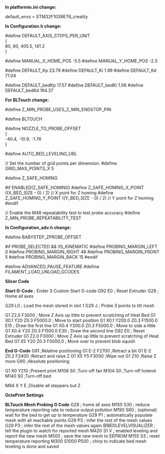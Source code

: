 **In platformio.ini change:**

default_envs = STM32F103RET6_creality




**In Configuration.h change:**

#define DEFAULT_AXIS_STEPS_PER_UNIT \
  {                                 \
    80, 80, 405.5, 141.2        \
  }

#define MANUAL_X_HOME_POS -5.5
#define MANUAL_Y_HOME_POS -2.3

#define DEFAULT_Kp 23.79
#define DEFAULT_Ki 1.99
#define DEFAULT_Kd 71.04

#define DEFAULT_bedKp 17.57
#define DEFAULT_bedKi 1.06
#define DEFAULT_bedKd 194.37


**For BLTouch change:**

#define Z_MIN_PROBE_USES_Z_MIN_ENDSTOP_PIN

#define BLTOUCH

#define NOZZLE_TO_PROBE_OFFSET \
  {                            \
    -40.4, -10.9, -1.76        \
  }

#define AUTO_BED_LEVELING_UBL

// Set the number of grid points per dimension.
#define GRID_MAX_POINTS_X 5

#define Z_SAFE_HOMING

#if ENABLED(Z_SAFE_HOMING)
#define Z_SAFE_HOMING_X_POINT ((X_BED_SIZE - 0) / 2) // X point for Z homing
#define Z_SAFE_HOMING_Y_POINT ((Y_BED_SIZE - 0) / 2) // Y point for Z homing
#endif

// Enable the M48 repeatability test to test probe accuracy
#define Z_MIN_PROBE_REPEATABILITY_TEST






**In Configuration_adv.h change:**

#define BABYSTEP_ZPROBE_OFFSET

#if PROBE_SELECTED && !IS_KINEMATIC
#define PROBING_MARGIN_LEFT 0
#define PROBING_MARGIN_RIGHT 48
#define PROBING_MARGIN_FRONT 5
#define PROBING_MARGIN_BACK 15
#endif

#define ADVANCED_PAUSE_FEATURE
#define FILAMENT_LOAD_UNLOAD_GCODES  








**Slicer Code**

**Start G-Code**
; Ender 3 Custom Start G-code
G92 E0 ; Reset Extruder
G28 ; Home all axes

G29 L0 ; Load the mesh stored in slot 1
G29 J ; Probe 3 points to tilt mesh

G1 Z2.0 F3000 ; Move Z Axis up little to prevent scratching of Heat Bed
G1 X0.1 Y20 Z0.3 F5000.0 ; Move to start position
G1 X0.1 Y200.0 Z0.3 F1500.0 E15 ; Draw the first line
G1 X0.4 Y200.0 Z0.3 F5000.0 ; Move to side a little
G1 X0.4 Y20 Z0.3 F1500.0 E30 ; Draw the second line
G92 E0 ; Reset Extruder
G1 Z2.0 F3000 ; Move Z Axis up little to prevent scratching of Heat Bed
G1 X5 Y20 Z0.3 F5000.0 ; Move over to prevent blob squish


**End G-Code**
G91 ;Relative positioning
G1 E-2 F2700 ;Retract a bit
G1 E-2 Z0.2 F2400 ;Retract and raise Z
G1 X5 Y5 F3000 ;Wipe out
G1 Z10 ;Raise Z more
G90 ;Absolute positioning

G1 X0 Y210 ;Present print
M106 S0 ;Turn-off fan
M104 S0 ;Turn-off hotend
M140 S0 ;Turn-off bed

M84 X Y E ;Disable all steppers but Z






**OctoPrint Settings**

**BLTouch Mesh Probing G Code**
G28       ; home all axes
M155 S30  ; reduce temperature reporting rate to reduce output pollution
M190 S60  ; (optional) wait for the bed to get up to temperature
G29 P1    ; automatically populate mesh with all reachable points
G29 P3    ; infer the rest of the mesh values
G29 P3    ; infer the rest of the mesh values again
@BEDLEVELVISUALIZER	; tell the plugin to watch for reported mesh
M420 S1 V ; enabled leveling and report the new mesh
M500      ; save the new mesh to EEPROM
M155 S3   ; reset temperature reporting
M300 S1000 P500 ; chirp to indicate bed mesh leveling is done and saved